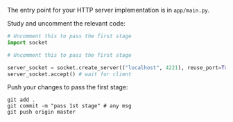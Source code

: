 The entry point for your HTTP server implementation is in `app/main.py`.

Study and uncomment the relevant code: 

```python
# Uncomment this to pass the first stage
import socket
```

```python
# Uncomment this to pass the first stage

server_socket = socket.create_server(("localhost", 4221), reuse_port=True)
server_socket.accept() # wait for client
```

Push your changes to pass the first stage:

```
git add .
git commit -m "pass 1st stage" # any msg
git push origin master
```
